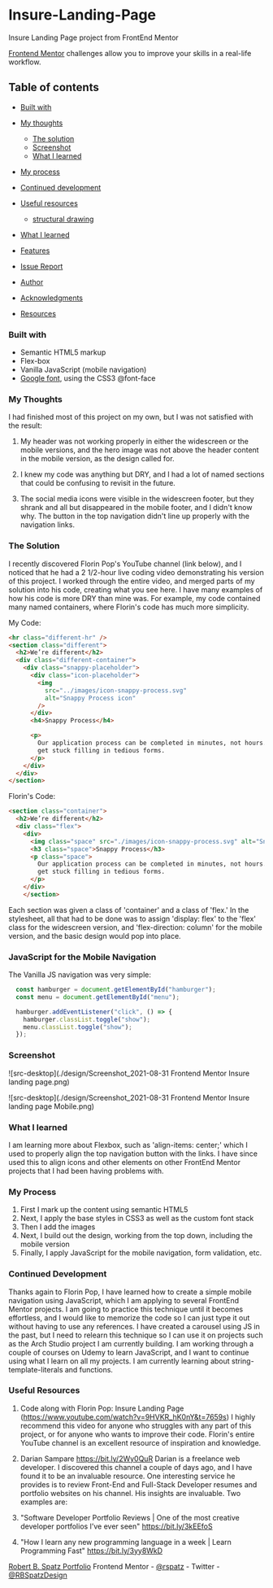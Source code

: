 # Insure-Landing-Page
Insure Landing Page project from FrontEnd Mentor

[Frontend Mentor](https://www.frontendmentor.io) challenges allow you to improve your skills in a real-life workflow.

## Table of contents

- [Built with](#built-with)
- [My thoughts](#my-thoughts)
  - [The solution](#the-solution)
  - [Screenshot](#screenshot)
  - [What I learned](#what-I-learned)
- [My process](#my-process)
- [Continued development](#continued-development)
- [Useful resources](#useful-resources)
  
  - [structural drawing](#structural-drawing)
- [What I learned](#what-i-learned)
- [Features](#features)
- [Issue Report](#issue-report)
- [Author](#author)
- [Acknowledgments](#acknowledgments)
- [Resources](#resources)

### Built with

- Semantic HTML5 markup
- Flex-box
- Vanilla JavaScript (mobile navigation)
- [Google font](https://fonts.google.com/), using the CSS3 @font-face

### My Thoughts

I had finished most of this project on my own, but I was not satisfied with
the result:

1. My header was not working properly in either the widescreen or the mobile
   versions, and the hero image was not above the header content in the mobile
   version, as the design called for.

2. I knew my code was anything but DRY, and I had a lot of named sections
   that could be confusing to revisit in the future.

3. The social media icons were visible in the widescreen footer, but they
   shrank and all but disappeared in the mobile footer, and I didn't know why.
   The button in the top navigation didn't line up properly with the
   navigation links.

### The Solution

I recently discovered Florin Pop's YouTube channel (link below), and I noticed
that he had a 2 1/2-hour live coding video demonstrating his version of this project.
I worked through the entire video, and merged parts of my solution into his
code, creating what you see here. I have many examples of how his code is
more DRY than mine was. For example, my code contained many named containers,
where Florin's code has much more simplicity.

My Code:

```html
<hr class="different-hr" />
<section class="different">
  <h2>We’re different</h2>
  <div class="different-container">
    <div class="snappy-placeholder">
      <div class="icon-placeholder">
        <img
          src="../images/icon-snappy-process.svg"
          alt="Snappy Process icon"
        />
      </div>
      <h4>Snappy Process</h4>

      <p>
        Our application process can be completed in minutes, not hours. Don’t
        get stuck filling in tedious forms.
      </p>
    </div>
  </div>
</section>
```

Florin's Code:

```html
<section class="container">
  <h2>We’re different</h2>
  <div class="flex">
    <div>
      <img class="space" src="./images/icon-snappy-process.svg" alt="Snappy" />
      <h3 class="space">Snappy Process</h3>
      <p class="space">
        Our application process can be completed in minutes, not hours. Don’t
        get stuck filling in tedious forms.
      </p>
    </div>
    </section>
```
Each section was given a class of 'container' and a class of 'flex.' In the
stylesheet, all that had to be done was to assign 'display: flex' to the
'flex' class for the widescreen version, and 'flex-direction: column' for
the mobile version, and the basic design would pop into place.

### JavaScript for the Mobile Navigation

The Vanilla JS navigation was very simple:

```javascript
  const hamburger = document.getElementById("hamburger");
  const menu = document.getElementById("menu");

  hamburger.addEventListener("click", () => {
    hamburger.classList.toggle("show");
    menu.classList.toggle("show");
  });
```

### Screenshot

![src-desktop](./design/Screenshot_2021-08-31 Frontend Mentor Insure landing page.png)


![src-desktop](./design/Screenshot_2021-08-31 Frontend Mentor Insure landing page Mobile.png)
    
### What I learned
    
I am learning more about Flexbox, such as 'align-items: center;' which I used
to properly align the top navigation button with the links. I have since used
this to align icons and other elements on other FrontEnd Mentor projects that
 I had been having problems with.

### My Process
1. First I mark up the content using semantic HTML5
2. Next, I apply the base styles in CSS3 as well as the custom font stack
3. Then I add the images
4. Next, I build out the design, working from the top down, including the mobile version
5. Finally, I apply JavaScript for the mobile navigation, form validation, etc.

### Continued Development

Thanks again to Florin Pop, I have learned how to create a simple mobile
navigation using JavaScript, which I am applying to several
FrontEnd Mentor projects. I am going to practice this technique until it
becomes effortless, and I would like to memorize the code so I can just type
it out without having to use any references. I have created a carousel using
JS in the past, but I need to relearn this technique so I can use it on
projects such as the Arch Studio project I am currently building. I am
working through a couple of courses on Udemy to learn JavaScript, and I
want to continue using what I learn on all my projects. I am currently
learning about string-template-literals and functions.
    
### Useful Resources
1. Code along with Florin Pop: Insure Landing Page
(https://www.youtube.com/watch?v=9HVKR_hK0nY&t=7659s)
I highly recommend this video for anyone who struggles with any part of this project, or for
anyone who wants to improve their code. Florin's entire YouTube channel is
an excellent resource of inspiration and knowledge.
    
2. Darian Sampare
https://bit.ly/2Wy0QuR
Darian is a freelance web developer. I discovered this channel a couple of days ago, and I have found it to be an invaluable resource.
One interesting service he provides is to review Front-End and Full-Stack Developer resumes and portfolio websites on his channel. His insights are invaluable. Two examples are:

1. "Software Developer Portfolio Reviews | One of the most creative developer portfolios I’ve ever seen"
https://bit.ly/3kEEfoS

2. "How I learn any new programming language in a week | Learn Programming Fast"
https://bit.ly/3yy8WkD
    
 
[Robert B. Spatz Portfolio](https://rspatz.github.io/RBSpatz-Portfolio/)
Frontend Mentor -
[@rspatz](https://www.frontendmentor.io/profile/rspatz) -
Twitter - [@RBSpatzDesign](https://twitter.com/RBSpatzDesign)
